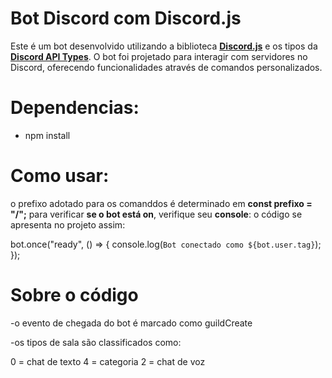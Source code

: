 # Bot Discord com Discord.js

Este é um bot desenvolvido utilizando a biblioteca **[Discord.js](https://discord.js.org/)** e os tipos da **[Discord API Types](https://discord-api-types.dev/)**. O bot foi projetado para interagir com servidores no Discord, oferecendo funcionalidades através de comandos personalizados.

# Dependencias:

- npm install

# Como usar: 

o prefixo adotado para os comanddos é determinado em **const prefixo = "/";**
para verificar **se o bot está on**, verifique seu **console**: 
o código se apresenta no projeto assim:

bot.once("ready", () => {
  console.log(`Bot conectado como ${bot.user.tag}`);
});

# Sobre o código

-o evento de chegada do bot é marcado como guildCreate

-os tipos de sala são classificados como:

0 = chat de texto
4 = categoria
2 = chat de voz

